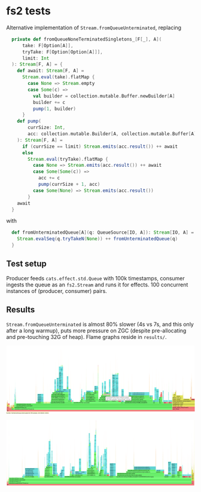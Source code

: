 # fs2 tests

Alternative implementation of `Stream.fromQueueUnterminated`, replacing
```scala
  private def fromQueueNoneTerminatedSingletons_[F[_], A](
      take: F[Option[A]],
      tryTake: F[Option[Option[A]]],
      limit: Int
  ): Stream[F, A] = {
    def await: Stream[F, A] =
      Stream.eval(take).flatMap {
        case None => Stream.empty
        case Some(c) =>
          val builder = collection.mutable.Buffer.newBuilder[A]
          builder += c
          pump(1, builder)
      }
    def pump(
        currSize: Int,
        acc: collection.mutable.Builder[A, collection.mutable.Buffer[A]]
    ): Stream[F, A] =
      if (currSize == limit) Stream.emits(acc.result()) ++ await
      else
        Stream.eval(tryTake).flatMap {
          case None => Stream.emits(acc.result()) ++ await
          case Some(Some(c)) =>
            acc += c
            pump(currSize + 1, acc)
          case Some(None) => Stream.emits(acc.result())
        }
    await
  }
```

with 
```scala
  def fromUnterminatedQueue[A](q: QueueSource[IO, A]): Stream[IO, A] = {
    Stream.evalSeq(q.tryTakeN(None)) ++ fromUnterminatedQueue(q)
  }
```

## Test setup

Producer feeds `cats.effect.std.Queue` with 100k timestamps, consumer ingests the queue as an `fs2.Stream` and runs it for effects.
100 concurrent instances of (producer, consumer) pairs. 

## Results

`Stream.fromQueueUnterminated` is almost 80% slower (4s vs 7s, and this only after a long warmup), 
puts more pressure on ZGC (despite pre-allocating and pre-touching 32G of heap).
Flame graphs reside in `results/`.

![fromQueue](results/fromQueue.png)

![fromQueue-new](results/fromQueue-new.png)